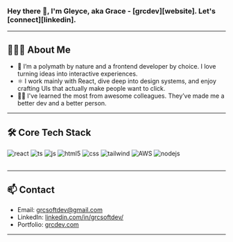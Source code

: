 ### Hey there 👋, I'm Gleyce, aka Grace - [grcdev][website]. Let's [connect][linkedin].

---

## 👩🏻‍💻 About Me

- 🎯 I’m a polymath by nature and a frontend developer by choice. I love turning ideas into interactive experiences.
- ⚛️ I work mainly with React, dive deep into design systems, and enjoy crafting UIs that actually make people want to click.
- 🤝🏻 I've learned the most from awesome colleagues. They’ve made me a better dev and a better person.

---

## 🛠️ Core Tech Stack

<div style="display: inline_block">
  <img align="center" alt="react" src="https://img.shields.io/badge/React-20232A?style=for-the-badge&logo=react&logoColor=61DAFB" />
  <img align="center" alt="ts" src="https://img.shields.io/badge/TypeScript-007ACC?style=for-the-badge&logo=typescript&logoColor=white" />
  <img align="center" alt="js" src="https://img.shields.io/badge/JavaScript-F7DF1E?style=for-the-badge&logo=javascript&logoColor=black" />
  <img align="center" alt="html5" src="https://img.shields.io/badge/HTML5-E34F26?style=for-the-badge&logo=html5&logoColor=white" />
  <img align="center" alt="css" src="https://img.shields.io/badge/CSS3-1572B6?style=for-the-badge&logo=css3&logoColor=white" />
  <img align="center" alt="tailwind" src="https://img.shields.io/badge/Tailwind_CSS-38B2AC?style=for-the-badge&logo=tailwind-css&logoColor=white" />
  <img align="center" alt="AWS" src="https://img.shields.io/badge/AWS-FF9900?style=for-the-badge&logo=amazonaws&logoColor=white" />
  <img align="center" alt="nodejs" src="https://img.shields.io/badge/Node.js-43853D?style=for-the-badge&logo=node.js&logoColor=white" />
</div><br/>

---

## 📫 Contact

- Email: grcsoftdev@gmail.com
- LinkedIn: [linkedin.com/in/grcsoftdev/](https://linkedin.com/in/grcsoftdev/)  
- Portfolio: [grcdev.com](https://grcdev.com)

---
